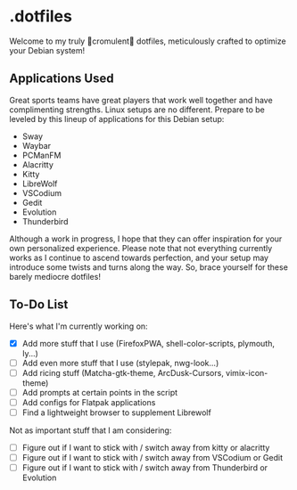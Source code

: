 # .dotfiles

Welcome to my truly 🌟cromulent🌟 dotfiles, meticulously crafted to optimize your Debian system!

## Applications Used

Great sports teams have great players that work well together and have complimenting strengths. Linux setups are no different. Prepare to be leveled by this lineup of applications for this Debian setup:

- Sway
- Waybar
- PCManFM
- Alacritty
- Kitty
- LibreWolf
- VSCodium
- Gedit
- Evolution
- Thunderbird

Although a work in progress, I hope that they can offer inspiration for your own personalized experience. Please note that not everything currently works as I continue to ascend towards perfection, and your setup may introduce some twists and turns along the way. So, brace yourself for these barely mediocre dotfiles!

## To-Do List

Here's what I'm currently working on:

- [x] Add more stuff that I use (FirefoxPWA, shell-color-scripts, plymouth, ly...)
- [ ] Add even more stuff that I use (stylepak, nwg-look...)
- [ ] Add ricing stuff (Matcha-gtk-theme, ArcDusk-Cursors, vimix-icon-theme)
- [ ] Add prompts at certain points in the script
- [ ] Add configs for Flatpak applications
- [ ] Find a lightweight browser to supplement Librewolf

Not as important stuff that I am considering:

- [ ] Figure out if I want to stick with / switch away from kitty or alacritty
- [ ] Figure out if I want to stick with / switch away from VSCodium or Gedit
- [ ] Figure out if I want to stick with / switch away from Thunderbird or Evolution
